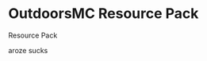 # OutdoorsMC Resource Pack

Resource Pack


























































































































































aroze sucks
